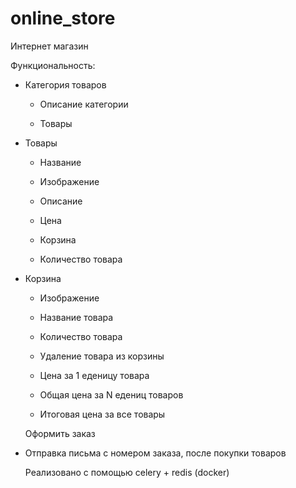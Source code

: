 # online_store
Интернет магазин

Функциональность:

- Категория товаров

    - Описание категории 
    
    - Товары
    
  
- Товары 

    - Название 
    
    - Изображение 
    
    - Описание 
    
    - Цена 
    
    - Корзина 
    
    - Количество товара
    
    
- Корзина 

    - Изображение 
    
    - Название товара
    
    - Количество товара 
    
    - Удаление товара из корзины
    
    - Цена за 1 еденицу товара
    
    - Общая цена за N едениц товаров
    
    - Итоговая цена за все товары
    
    Оформить заказ

- Отправка письма с номером заказа, после покупки товаров

    Реализовано с помощью celery + redis (docker)